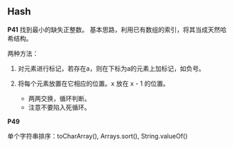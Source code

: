## Hash

**P41**
找到最小的缺失正整数。
基本思路，利用已有数组的索引，将其当成天然哈希结构。

两种方法：

1. 对元素进行标记，若存在a，则在下标为a的元素上加标记，如负号。

2. 将每个元素放置在它相应的位置。x 放在 x - 1 的位置。
    * 两两交换，循环判断。
    * 注意不要陷入死循环。
    

**P49**

单个字符串排序：toCharArray(), Arrays.sort(), String.valueOf()

